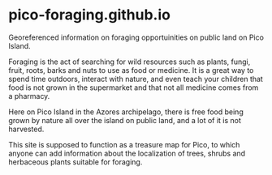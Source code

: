 # pico-foraging.github.io

Georeferenced information on foraging opportuinities on public land on Pico Island.

Foraging is the act of searching for wild resources such as plants, fungi, fruit, roots, barks and nuts to use as food or medicine. It is a great way to spend time outdoors, interact with nature, and even teach your children that food is not grown in the supermarket and that not all medicine comes from a pharmacy.

Here on Pico Island in the Azores archipelago, there is free food being grown by nature all over the island on public land, and a lot of it is not harvested.

This site is supposed to function as a treasure map for Pico, to which anyone can add information about the localization of trees, shrubs and herbaceous plants suitable for foraging.
